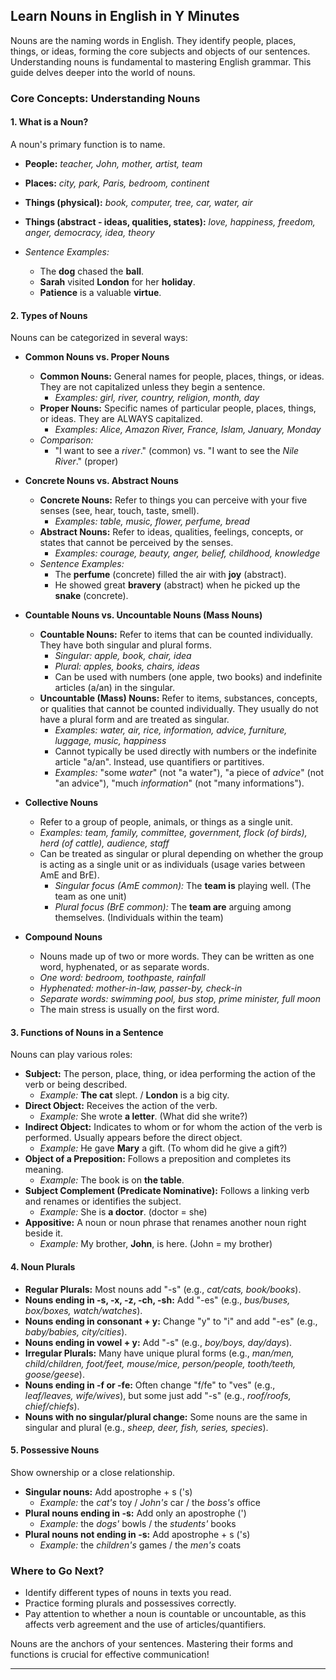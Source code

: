 ## Learn Nouns in English in Y Minutes

Nouns are the naming words in English. They identify people, places, things, or ideas, forming the core subjects and objects of our sentences. Understanding nouns is fundamental to mastering English grammar. This guide delves deeper into the world of nouns.

### Core Concepts: Understanding Nouns

#### 1. What is a Noun?

A noun's primary function is to name.
*   **People:** *teacher, John, mother, artist, team*
*   **Places:** *city, park, Paris, bedroom, continent*
*   **Things (physical):** *book, computer, tree, car, water, air*
*   **Things (abstract - ideas, qualities, states):** *love, happiness, freedom, anger, democracy, idea, theory*

*   *Sentence Examples:*
    *   The **dog** chased the **ball**.
    *   **Sarah** visited **London** for her **holiday**.
    *   **Patience** is a valuable **virtue**.

#### 2. Types of Nouns

Nouns can be categorized in several ways:

*   **Common Nouns vs. Proper Nouns**
    *   **Common Nouns:** General names for people, places, things, or ideas. They are not capitalized unless they begin a sentence.
        *   *Examples:* *girl, river, country, religion, month, day*
    *   **Proper Nouns:** Specific names of particular people, places, things, or ideas. They are ALWAYS capitalized.
        *   *Examples:* *Alice, Amazon River, France, Islam, January, Monday*
    *   *Comparison:*
        *   "I want to see a *river*." (common) vs. "I want to see the *Nile River*." (proper)

*   **Concrete Nouns vs. Abstract Nouns**
    *   **Concrete Nouns:** Refer to things you can perceive with your five senses (see, hear, touch, taste, smell).
        *   *Examples:* *table, music, flower, perfume, bread*
    *   **Abstract Nouns:** Refer to ideas, qualities, feelings, concepts, or states that cannot be perceived by the senses.
        *   *Examples:* *courage, beauty, anger, belief, childhood, knowledge*
    *   *Sentence Examples:*
        *   The **perfume** (concrete) filled the air with **joy** (abstract).
        *   He showed great **bravery** (abstract) when he picked up the **snake** (concrete).

*   **Countable Nouns vs. Uncountable Nouns (Mass Nouns)**
    *   **Countable Nouns:** Refer to items that can be counted individually. They have both singular and plural forms.
        *   *Singular:* *apple, book, chair, idea*
        *   *Plural:* *apples, books, chairs, ideas*
        *   Can be used with numbers (one apple, two books) and indefinite articles (a/an) in the singular.
    *   **Uncountable (Mass) Nouns:** Refer to items, substances, concepts, or qualities that cannot be counted individually. They usually do not have a plural form and are treated as singular.
        *   *Examples:* *water, air, rice, information, advice, furniture, luggage, music, happiness*
        *   Cannot typically be used directly with numbers or the indefinite article "a/an". Instead, use quantifiers or partitives.
        *   *Examples:* "some *water*" (not "a water"), "a piece of *advice*" (not "an advice"), "much *information*" (not "many informations").

*   **Collective Nouns**
    *   Refer to a group of people, animals, or things as a single unit.
    *   *Examples:* *team, family, committee, government, flock (of birds), herd (of cattle), audience, staff*
    *   Can be treated as singular or plural depending on whether the group is acting as a single unit or as individuals (usage varies between AmE and BrE).
        *   *Singular focus (AmE common):* The **team is** playing well. (The team as one unit)
        *   *Plural focus (BrE common):* The **team are** arguing among themselves. (Individuals within the team)

*   **Compound Nouns**
    *   Nouns made up of two or more words. They can be written as one word, hyphenated, or as separate words.
    *   *One word:* *bedroom, toothpaste, rainfall*
    *   *Hyphenated:* *mother-in-law, passer-by, check-in*
    *   *Separate words:* *swimming pool, bus stop, prime minister, full moon*
    *   The main stress is usually on the first word.

#### 3. Functions of Nouns in a Sentence

Nouns can play various roles:

*   **Subject:** The person, place, thing, or idea performing the action of the verb or being described.
    *   *Example:* **The cat** slept. / **London** is a big city.
*   **Direct Object:** Receives the action of the verb.
    *   *Example:* She wrote **a letter**. (What did she write?)
*   **Indirect Object:** Indicates to whom or for whom the action of the verb is performed. Usually appears before the direct object.
    *   *Example:* He gave **Mary** a gift. (To whom did he give a gift?)
*   **Object of a Preposition:** Follows a preposition and completes its meaning.
    *   *Example:* The book is on **the table**.
*   **Subject Complement (Predicate Nominative):** Follows a linking verb and renames or identifies the subject.
    *   *Example:* She is **a doctor**. (doctor = she)
*   **Appositive:** A noun or noun phrase that renames another noun right beside it.
    *   *Example:* My brother, **John**, is here. (John = my brother)

#### 4. Noun Plurals

*   **Regular Plurals:** Most nouns add "-s" (e.g., *cat/cats, book/books*).
*   **Nouns ending in -s, -x, -z, -ch, -sh:** Add "-es" (e.g., *bus/buses, box/boxes, watch/watches*).
*   **Nouns ending in consonant + y:** Change "y" to "i" and add "-es" (e.g., *baby/babies, city/cities*).
*   **Nouns ending in vowel + y:** Add "-s" (e.g., *boy/boys, day/days*).
*   **Irregular Plurals:** Many have unique plural forms (e.g., *man/men, child/children, foot/feet, mouse/mice, person/people, tooth/teeth, goose/geese*).
*   **Nouns ending in -f or -fe:** Often change "f/fe" to "ves" (e.g., *leaf/leaves, wife/wives*), but some just add "-s" (e.g., *roof/roofs, chief/chiefs*).
*   **Nouns with no singular/plural change:** Some nouns are the same in singular and plural (e.g., *sheep, deer, fish, series, species*).

#### 5. Possessive Nouns

Show ownership or a close relationship.
*   **Singular nouns:** Add apostrophe + s ('s)
    *   *Example:* the *cat's* toy / *John's* car / the *boss's* office
*   **Plural nouns ending in -s:** Add only an apostrophe (')
    *   *Example:* the *dogs'* bowls / the *students'* books
*   **Plural nouns not ending in -s:** Add apostrophe + s ('s)
    *   *Example:* the *children's* games / the *men's* coats

### Where to Go Next?

*   Identify different types of nouns in texts you read.
*   Practice forming plurals and possessives correctly.
*   Pay attention to whether a noun is countable or uncountable, as this affects verb agreement and the use of articles/quantifiers.

Nouns are the anchors of your sentences. Mastering their forms and functions is crucial for effective communication!

--- 